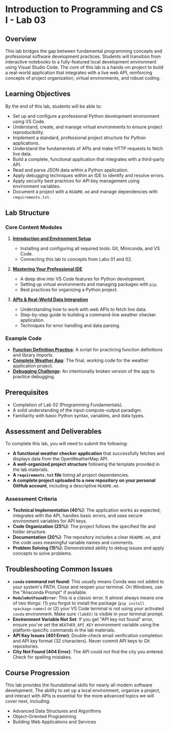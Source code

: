 # Introduction to Programming and CS I - Lab 03

## Overview

This lab bridges the gap between fundamental programming concepts and professional software development practices. Students will transition from interactive notebooks to a fully-featured local development environment using Visual Studio Code. The core of this lab is a hands-on project to build a real-world application that integrates with a live web API, reinforcing concepts of project organization, virtual environments, and robust coding.

## Learning Objectives

By the end of this lab, students will be able to:

- Set up and configure a professional Python development environment using VS Code.
- Understand, create, and manage virtual environments to ensure project reproducibility.
- Implement a standard, professional project structure for Python applications.
- Understand the fundamentals of APIs and make HTTP requests to fetch live data.
- Build a complete, functional application that integrates with a third-party API.
- Read and parse JSON data within a Python application.
- Apply debugging techniques within an IDE to identify and resolve errors.
- Apply security best practices for API key management using environment variables.
- Document a project with a `README.md` and manage dependencies with `requirements.txt`.

## Lab Structure

### Core Content Modules

1.  **[Introduction and Environment Setup](content/01_Introduction.md)**
    -   Installing and configuring all required tools: Git, Miniconda, and VS Code.
    -   Connecting this lab to concepts from Labs 01 and 02.

2.  **[Mastering Your Professional IDE](content/02_IDE.md)**
    -   A deep dive into VS Code features for Python development.
    -   Setting up virtual environments and managing packages with `pip`.
    -   Best practices for organizing a Python project.

3.  **[APIs & Real-World Data Integration](content/03_API.md)**
    -   Understanding how to work with web APIs to fetch live data.
    -   Step-by-step guide to building a command-line weather checker application.
    -   Techniques for error handling and data parsing.

### Example Code

-   **[Function Definition Practice](content/examples/math_functions.py)**: A script for practicing function definitions and library imports.
-   **[Complete Weather App](content/examples/weather_checker.py)**: The final, working code for the weather application project.
-   **[Debugging Challenge](content/examples/weather_with_errors.py)**: An intentionally broken version of the app to practice debugging.

## Prerequisites

-   Completion of Lab 02 (Programming Fundamentals).
-   A solid understanding of the input-compute-output paradigm.
-   Familiarity with basic Python syntax, variables, and data types.

## Assessment and Deliverables

To complete this lab, you will need to submit the following:

-   **A functional weather checker application** that successfully fetches and displays data from the OpenWeatherMap API.
-   **A well-organized project structure** following the template provided in the lab materials.
-   **A `requirements.txt` file** listing all project dependencies.
-   **A complete project uploaded to a new repository on your personal GitHub account**, including a descriptive `README.md`.

### Assessment Criteria

-   **Technical Implementation (40%)**: The application works as expected, integrates with the API, handles basic errors, and uses secure environment variables for API keys.
-   **Code Organization (25%)**: The project follows the specified file and folder structure.
-   **Documentation (20%)**: The repository includes a clear `README.md`, and the code uses meaningful variable names and comments.
-   **Problem Solving (15%)**: Demonstrated ability to debug issues and apply concepts to solve problems.

## Troubleshooting Common Issues

-   **`conda` command not found**: This usually means Conda was not added to your system's PATH. Close and reopen your terminal. On Windows, use the "Anaconda Prompt" if available.
-   **`ModuleNotFoundError`**: This is a classic error. It almost always means one of two things: (1) you forgot to install the package (`pip install <package-name>`) or (2) your VS Code terminal is not using your activated `conda` environment. Make sure `(lab03)` is visible in your terminal prompt.
-   **Environment Variable Not Set**: If you get "API key not found" error, ensure you've set the `WEATHER_API_KEY` environment variable using the platform-specific commands in the lab materials.
-   **API Key Issues (401 Error)**: Double-check email verification completion and API key format (32 characters). Never commit API keys to Git repositories.
-   **City Not Found (404 Error)**: The API could not find the city you entered. Check for spelling mistakes.

## Course Progression

This lab provides the foundational skills for nearly all modern software development. The ability to set up a local environment, organize a project, and interact with APIs is essential for the more advanced topics we will cover next, including:

-   Advanced Data Structures and Algorithms
-   Object-Oriented Programming
-   Building Web Applications and Services
